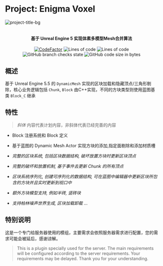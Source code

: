 ﻿# Project: Enigma Voxel 

![project-title-bg](https://github.com/user-attachments/assets/b4fe8d0d-e874-4977-aa1a-24aa8265515f)

<p align="center">
<img src = "https://i.imgur.com/EF6t6WA.png" alt="">
</p>

<h4 align="center">基于 Unreal Engine 5 实现体素多模型Mesh合并算法</h4>
<p align="center">
<a href="https://www.codefactor.io/repository/github/caishangqi/CharmingJourneyCore"><img src="https://www.codefactor.io/repository/github/caishangqi/charming-realm-system/badge" alt="CodeFactor" /></a>
<img alt="Lines of code" src="https://img.shields.io/tokei/lines/github/Caishangqi/CharmingJourneyCore">
<img alt="Lines of code" src="https://img.shields.io/badge/NeoForge-1.21.4-green">
<img alt="GitHub branch checks state" src="https://img.shields.io/github/checks-status/Caishangqi/CharmingJourneyCore/master?label=build">
<img alt="GitHub code size in bytes" src="https://img.shields.io/github/languages/code-size/Caishangqi/CharmingJourneyCore">
</p>

## 概述

基于 Unreal Engine 5.5 的 `DynamicMesh` 实现的区块加载和隐藏顶点/三角形剔除，核心业务逻辑包括 `Chunk`, `Block` 由C++实现，不同的方块类型则使用蓝图基类 `Block_C` 继承

## 特性

> *斜体* 内容代表计划内容，非斜体代表已经完善的内容

- Block 注册系统和 Block 定义
- 基于蓝图的 Dynamic Mesh Actor 实现方块的添加,指定面剔除和添加材质槽



- *完整的区块系统, 包括区块数据结构, 破坏放置方块时更新区块顶点*
- *完整的破坏和放置机制, 基于事件去更新 Chunk 的所有顶点*
- *区块系统序列化, 创建可序列化的数据结构, 可在蓝图中编辑器中更新区块所包含的方块并且实时更新到视口中*
- *额外方块模型支持, 例如半砖, 竖砖块*
- _支持柏林噪声世界生成, 区块加载卸载_
  ...



## 特别说明

这是一个专门给服务器使用的模组，主要需求会依照服务器需求进行配置，您的需求可能会被延后，感谢谅解。

> This is a plugin specially used for the server. The main requirements will be configured according to the server
> requirements. Your requirements may be delayed. Thank you for your understanding.
